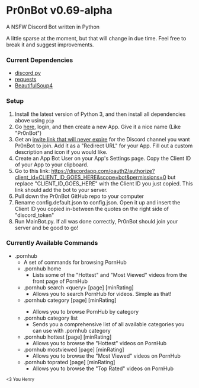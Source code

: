 # Pr0nBot v0.69-alpha
A NSFW Discord Bot written in Python

A little sparse at the moment, but that will change in due time. Feel free to break it and suggest improvements.

### Current Dependencies
* [discord.py](https://github.com/Rapptz/discord.py)
* [requests](https://github.com/requests/requests)
* [BeautifulSoup4](https://www.crummy.com/software/BeautifulSoup/bs4/doc/)

### Setup
1. Install the latest version of Python 3, and then install all dependencies above using `pip`
2. Go [here](https://discordapp.com/developers/applications/me), login, and then create a new App. Give it a nice name (Like "Pr0nBot")
3. Get an [invite link that will never expire](https://support.discordapp.com/hc/en-us/articles/208866998-Instant-Invite-101) for the Discord channel you want Pr0nBot to join. Add it as a "Redirect URL" for your App. Fill out a custom description and icon if you would like.
4. Create an App Bot User on your App's Settings page. Copy the Client ID of your App to your clipboard.
5. Go to this link: https://discordapp.com/oauth2/authorize?client_id=CLIENT_ID_GOES_HERE&scope=bot&permissions=0 but replace "CLIENT_ID_GOES_HERE" with the Client ID you just copied. This link should add the bot to your server.
6. Pull down the Pr0nBot GitHub repo to your computer
7. Rename config.default.json to config.json. Open it up and insert the Client ID you copied in-between the quotes on the right side of "discord_token"
8. Run MainBot.py. If all was done correctly, Pr0nBot should join your server and be good to go!

### Currently Available Commands
* .pornhub
  * A set of commands for browsing PornHub
  * .pornhub home
    * Lists some of the "Hottest" and "Most Viewed" videos from the front page of PornHub
  * .pornhub search \<query\> [page] [minRating]
    * Allows you to search PornHub for videos. Simple as that!
  * .pornhub category <categoryName> [page] [minRating]
    * Allows you to browse PornHub by category
  * .pornhub category list
    * Sends you a comprehensive list of all available categories you can use with .pornhub category
  * .pornhub hottest [page] [minRating]
    * Allows you to browse the "Hottest" videos on PornHub
  * .pornhub mostviewed [page] [minRating]
    * Allows you to browse the "Most Viewed" videos on PornHub
  * .pornhub toprated [page] [minRating]
    * Allows you to browse the "Top Rated" videos on PornHub

<sub><3 You Henry</sub>
